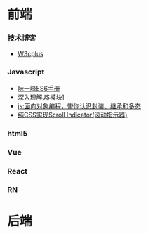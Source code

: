 
# 前端

### 技术博客

- [W3cplus](https://www.w3cplus.com/)


### Javascript
[]()

- [阮一峰ES6手册](http://es6.ruanyifeng.com/)
- [深入理解JS模块](https://www.jianshu.com/p/5226bd9644b6)]
- [js:面向对象编程，带你认识封装、继承和多态](https://blog.csdn.net/sunshine940326/article/details/72872386)
- [纯CSS实现Scroll Indicator(滚动指示器)](https://www.w3cplus.com/css/pure-css-create-scroll-indicator.html)



### html5

### Vue

### React

### RN




# 后端